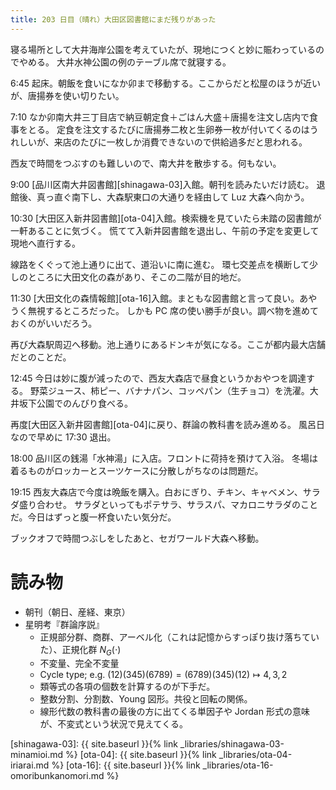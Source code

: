 ```yaml
---
title: 203 日目（晴れ）大田区図書館にまだ残りがあった
---
```


寝る場所として大井海岸公園を考えていたが、現地につくと妙に賑わっているのでやめる。
大井水神公園の例のテーブル席で就寝する。

6:45 起床。朝飯を食いになか卯まで移動する。ここからだと松屋のほうが近いが、唐揚券を使い切りたい。

7:10 なか卯南大井三丁目店で納豆朝定食＋ごはん大盛＋唐揚を注文し店内で食事をとる。
定食を注文するたびに唐揚券二枚と生卵券一枚が付いてくるのはうれしいが、来店のたびに一枚しか消費できないので供給過多だと思われる。

西友で時間をつぶすのも難しいので、南大井を散歩する。何もない。

9:00 [品川区南大井図書館][shinagawa-03]入館。朝刊を読みたいだけ読む。
退館後、真っ直ぐ南下し、大森駅東口の大通りを経由して Luz 大森へ向かう。

10:30 [大田区入新井図書館][ota-04]入館。検索機を見ていたら未踏の図書館が一軒あることに気づく。
慌てて入新井図書館を退出し、午前の予定を変更して現地へ直行する。

線路をくぐって池上通りに出て、道沿いに南に進む。
環七交差点を横断して少しのところに大田文化の森があり、そこの二階が目的地だ。

11:30 [大田文化の森情報館][ota-16]入館。まともな図書館と言って良い。あやうく無視するところだった。
しかも PC 席の使い勝手が良い。調べ物を進めておくのがいいだろう。

再び大森駅周辺へ移動。池上通りにあるドンキが気になる。ここが都内最大店舗だとのことだ。

12:45 今日は妙に腹が減ったので、西友大森店で昼食というかおやつを調達する。
野菜ジュース、柿ピー、バナナパン、コッペパン（生チョコ）を洗濯。大井坂下公園でのんびり食べる。

再度[大田区入新井図書館][ota-04]に戻り、群論の教科書を読み進める。
風呂日なので早めに 17:30 退出。

18:00 品川区の銭湯「水神湯」に入店。フロントに荷持を預けて入浴。
冬場は着るものがロッカーとスーツケースに分散しがちなのは問題だ。

19:15 西友大森店で今度は晩飯を購入。白おにぎり、チキン、キャベメン、サラダ盛り合わせ。
サラダといってもポテサラ、サラスパ、マカロニサラダのことだ。今日はずっと腹一杯食いたい気分だ。

ブックオフで時間つぶしをしたあと、セガワールド大森へ移動。

# 読み物

* 朝刊（朝日、産経、東京）
* 星明考『群論序説』
  * 正規部分群、商群、アーベル化（これは記憶からすっぽり抜け落ちていた）、正規化群 $N_G(\cdot)$
  * 不変量、完全不変量
  * Cycle type; e.g. $(1 2)(3 4 5)(6 7 8 9) = (6 7 8 9)(3 4 5)(1 2) \longmapsto 4, 3, 2$
  * 類等式の各項の個数を計算するのが下手だ。
  * 整数分割、分割数、Young 図形。共役と回転の関係。
  * 線形代数の教科書の最後の方に出てくる単因子や Jordan 形式の意味が、不変式という状況で見えてくる。


[shinagawa-03]: {{ site.baseurl }}{% link _libraries/shinagawa-03-minamioi.md %}
[ota-04]: {{ site.baseurl }}{% link _libraries/ota-04-iriarai.md %}
[ota-16]: {{ site.baseurl }}{% link _libraries/ota-16-omoribunkanomori.md %}
